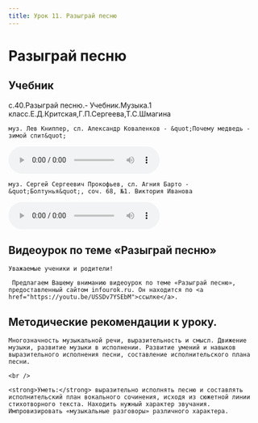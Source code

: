 ```yaml
---
title: Урок 11. Разыграй песню
---
```


# Разыграй песню

## Учебник

с.40.Разыграй песню.- Учебник.Музыка.1 класс.Е.Д.Критская,Г.П.Сергеева,Т.С.Шмагина

<p>
	муз. Лев Книппер, сл. Александр Коваленков - &quot;Почему медведь - зимой спит&quot;
</p>


<audio controls>
  <source src="https://api.iblschool.ru/download/file/340888" type="audio/mpeg">
  Your browser does not support the audio element.
</audio>


<p>
	муз. Сергей Сергеевич Прокофьев, сл. Агния Барто - &quot;Болтунья&quot;, соч. 68, №1. Виктория Иванова
</p>


<audio controls>
  <source src="https://api.iblschool.ru/download/file/340889" type="audio/mpeg">
  Your browser does not support the audio element.
</audio>


## Видеоурок по теме «Разыграй песню»

<p>
	Уважаемые ученики и родители!  
</p>
<p>
	 Предлагаем Вашему вниманию видеоурок по теме «Разыграй песню», предоставленный сайтом infourok.ru. Он находится по <a href="https://youtu.be/USSDv7YSEbM">ссылке</a>.
</p>

## Методические рекомендации к уроку.

<p>
	Многозначность музыкальной речи, выразительность и смысл. Движение музыки, развитие музыки в исполнении. Развитие умений и навыков выразительного исполнения песни, составление исполнительского плана песни.
</p>
<p>
	<br /> 
</p>
<p>
	<strong>Уметь:</strong> выразительно исполнять песню и составлять исполнительский план вокального сочинения, исходя из сюжетной линии стихотворного текста. Находить нужный характер звучания. Импровизировать «музыкальные разговоры» различного характера.
</p>